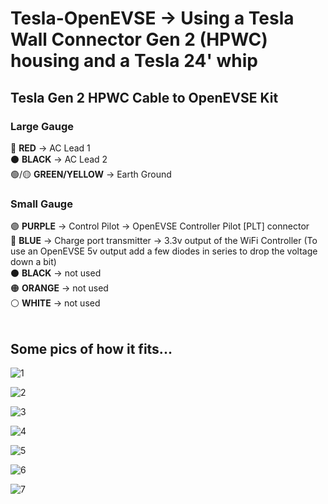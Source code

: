 # Tesla-OpenEVSE → Using a Tesla Wall Connector Gen 2 (HPWC) housing and a Tesla 24' whip

## Tesla Gen 2 HPWC Cable to OpenEVSE Kit

### Large Gauge
🔴	**RED** → AC Lead 1</br>
⚫	**BLACK** → AC Lead 2</br>
🟢/🟡	**GREEN/YELLOW** → Earth Ground</br>

### Small Gauge
🟣	**PURPLE** → Control Pilot → OpenEVSE Controller Pilot [PLT] connector</br>
🔵	**BLUE** → Charge port transmitter → 3.3v output of the WiFi Controller (To use an OpenEVSE 5v output add a few diodes in series to drop the voltage down a bit)</br>
⚫	**BLACK** → not used</br>
🟠	**ORANGE** → not used</br>
⚪	**WHITE** → not used</br></br>

## Some pics of how it fits...

![1](https://user-images.githubusercontent.com/78761379/220809885-8755c537-41ca-4bbf-84e0-f65cdb705790.jpg)

![2](https://user-images.githubusercontent.com/78761379/220809891-e8948dd8-8e3c-4fee-b2be-7fe258a3ec45.jpg)

![3](https://user-images.githubusercontent.com/78761379/220809914-df606c77-bd1f-4711-9326-fb588198e445.jpg)

![4](https://user-images.githubusercontent.com/78761379/220809925-77ddbbc0-af15-4abf-aa4a-81643d72ab00.jpg)

![5](https://user-images.githubusercontent.com/78761379/220809930-6aab4508-73e1-453d-9008-731c9a6a6cd8.jpg)

![6](https://user-images.githubusercontent.com/78761379/220809934-140cf16b-8b8a-4193-b984-307feeb4c8dd.jpg)

![7](https://user-images.githubusercontent.com/78761379/220809939-24bd9d5e-cab3-4de0-b68d-6f172daa7798.jpg)
